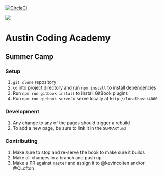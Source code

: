 [![CircleCI](https://circleci.com/gh/AustinCodingAcademy/summer-gitbook.svg?style=svg&circle-token=e698f846a15e5d50866237fe190231003ffddbd5)](https://circleci.com/gh/AustinCodingAcademy/summer-gitbook)

![](http://en.gravatar.com/userimage/107370100/a08594145564536138dfaaf072c7b241.png)
# Austin Coding Academy

## Summer Camp

### Setup
1. `git clone` repository
1. `cd` into project directory and run `npm install` to install dependencies
1. Run `npm run gitbook install` to install GitBook plugins
1. Run `npm run gitbook serve` to serve locally at `http://localhost:4000`

### Development
1. Any change to any of the pages should trigger a rebuild
1. To add a new page, be sure to link it in the `SUMMARY.md`

### Contributing
1. Make sure to stop and re-serve the book to make sure it builds
1. Make all changes in a branch and push up
1. Make a PR against `master` and assign it to @kevincolten and/or @CLofton
